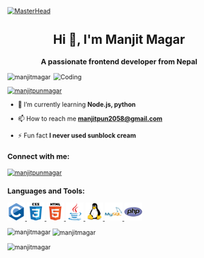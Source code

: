 [![MasterHead](https://i.gifer.com/Gm3j.gif)](https://manjitmagar.io)
<h1 align="center">Hi 👋, I'm Manjit Magar</h1>
<h3 align="center">A passionate frontend developer from Nepal</h3>
<img align="right" alt="Coding" width="400" src="https://media0.giphy.com/media/Dh5q0sShxgp13DwrvG/giphy.gif>

<p align="left"> <img src="https://komarev.com/ghpvc/?username=manjitmagar&label=Profile%20views&color=0e75b6&style=flat" alt="manjitmagar" /> </p>

<p align="left"> <a href="https://twitter.com/manjitpunmagar" target="blank"><img src="https://img.shields.io/twitter/follow/manjitpunmagar?logo=twitter&style=for-the-badge" alt="manjitpunmagar" /></a> </p>

- 🌱 I’m currently learning **Node.js, python**

- 📫 How to reach me **manjitpun2058@gmail.com**

- ⚡ Fun fact **I never used sunblock cream**

<h3 align="left">Connect with me:</h3>
<p align="left">
<a href="https://twitter.com/manjitpunmagar" target="blank"><img align="center" src="https://raw.githubusercontent.com/rahuldkjain/github-profile-readme-generator/master/src/images/icons/Social/twitter.svg" alt="manjitpunmagar" height="30" width="40" /></a>
</p>

<h3 align="left">Languages and Tools:</h3>
<p align="left"> <a href="https://www.cprogramming.com/" target="_blank" rel="noreferrer"> <img src="https://raw.githubusercontent.com/devicons/devicon/master/icons/c/c-original.svg" alt="c" width="40" height="40"/> </a> <a href="https://www.w3schools.com/css/" target="_blank" rel="noreferrer"> <img src="https://raw.githubusercontent.com/devicons/devicon/master/icons/css3/css3-original-wordmark.svg" alt="css3" width="40" height="40"/> </a> <a href="https://www.w3.org/html/" target="_blank" rel="noreferrer"> <img src="https://raw.githubusercontent.com/devicons/devicon/master/icons/html5/html5-original-wordmark.svg" alt="html5" width="40" height="40"/> </a> <a href="https://www.java.com" target="_blank" rel="noreferrer"> <img src="https://raw.githubusercontent.com/devicons/devicon/master/icons/java/java-original.svg" alt="java" width="40" height="40"/> </a> <a href="https://www.linux.org/" target="_blank" rel="noreferrer"> <img src="https://raw.githubusercontent.com/devicons/devicon/master/icons/linux/linux-original.svg" alt="linux" width="40" height="40"/> </a> <a href="https://www.mysql.com/" target="_blank" rel="noreferrer"> <img src="https://raw.githubusercontent.com/devicons/devicon/master/icons/mysql/mysql-original-wordmark.svg" alt="mysql" width="40" height="40"/> </a> <a href="https://www.php.net" target="_blank" rel="noreferrer"> <img src="https://raw.githubusercontent.com/devicons/devicon/master/icons/php/php-original.svg" alt="php" width="40" height="40"/> </a> </p>

<p><img align="left" src="https://github-readme-stats.vercel.app/api/top-langs?username=manjitmagar&show_icons=true&locale=en&layout=compact" alt="manjitmagar" /></p>

<p>&nbsp;<img align="center" src="https://github-readme-stats.vercel.app/api?username=manjitmagar&show_icons=true&locale=en" alt="manjitmagar" /></p>

<p><img align="center" src="https://github-readme-streak-stats.herokuapp.com/?user=manjitmagar&" alt="manjitmagar" /></p>
